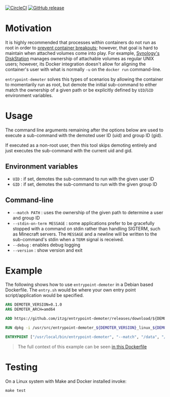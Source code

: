 [![CircleCI](https://circleci.com/gh/itzg/entrypoint-demoter.svg?style=svg)](https://circleci.com/gh/itzg/entrypoint-demoter)
[![GitHub release](https://img.shields.io/github/release/itzg/entrypoint-demoter.svg)](https://github.com/itzg/entrypoint-demoter/releases/latest)

# Motivation

It is  highly recommended that processes within containers do not run as root in order to 
[prevent container breakouts](https://developer.okta.com/blog/2019/07/18/container-security-a-developer-guide#prevent-container-breakouts); however, that
goal is hard to maintain when attached volumes come into play. For example, 
[Synology's DiskStation](https://www.synology.com/en-us/dsm)
manages ownership of attachable volumes as regular UNIX users; however, its Docker integration
doesn't allow for aligning the container's user with what is normally `-u` on the `docker run`
command-line.

`entrypoint-demoter` solves this types of scenarios by allowing the container to momentarily run as 
root, but demote the initial sub-command to either match the ownership of a given path or be 
explicitly defined by `UID`/`GID` environment variables.

# Usage

The command line arguments remaining after the options below are used to execute a 
sub-command with the demoted user ID (uid) and group ID (gid).

If executed as a non-root user, then this tool skips demoting entirely and just executes
the sub-command with the current uid and gid.

## Environment variables

- `UID` : if set, demotes the sub-command to run with the given user ID
- `GID` : if set, demotes the sub-command to run with the given group ID

## Command-line

- `--match PATH` : uses the ownership of the given path to determine a user and group ID
- `--stdin-on-term MESSAGE` : some applications prefer to be gracefully stopped with a command on
   stdin rather than handling SIGTERM, such as Minecraft servers. 
   The `MESSAGE` and a newline will be written to the sub-command's stdin when a `TERM` signal is received.
- `--debug` : enables debug logging
- `--version` : show version and exit

# Example

The following shows how to use `entrypoint-demoter` in a Debian based Dockerfile. The `entry.sh`
would be where your own entry point script/application would be specified.

```Dockerfile
ARG DEMOTER_VERSION=0.1.0
ARG DEMOTER_ARCH=amd64

ADD https://github.com/itzg/entrypoint-demoter/releases/download/${DEMOTER_VERSION}/entrypoint-demoter_${DEMOTER_VERSION}_linux_${DEMOTER_ARCH}.deb /usr/src

RUN dpkg -i /usr/src/entrypoint-demoter_${DEMOTER_VERSION}_linux_${DEMOTER_ARCH}.deb

ENTRYPOINT ["/usr/local/bin/entrypoint-demoter", "--match", "/data", "/entry.sh"]
```

> The full context of this example can be seen [in this Dockerfile](https://github.com/itzg/docker-minecraft-bedrock-server/blob/master/Dockerfile)

# Testing

On a Linux system with Make and Docker installed invoke:

```
make test
```